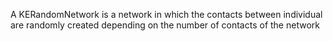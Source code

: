 A KERandomNetwork is a network in which the contacts between individual are randomly created depending on the number of contacts of the network
